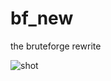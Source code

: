 # bf_new
the bruteforge rewrite

![shot](https://cloud.githubusercontent.com/assets/8250079/20882103/a1cd8164-badf-11e6-9e7c-21c7ccdeeec2.png)
